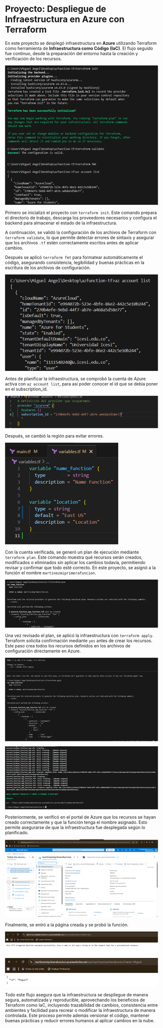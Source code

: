 # Proyecto: Despliegue de Infraestructura en Azure con Terraform

En este proyecto se desplegó infraestructura en **Azure** utilizando Terraform como herramienta de **Infraestructura como Código (IaC)**. El flujo seguido fue continuo, desde la preparación del entorno hasta la creación y verificación de los recursos.

![alt text](image-1.png)

Primero se inicializó el proyecto con `terraform init`. Este comando prepara el directorio de trabajo, descarga los proveedores necesarios y configura el backend para almacenar el estado de la infraestructura.  

A continuación, se validó la configuración de los archivos de Terraform con `terraform validate`, lo que permite detectar errores de sintaxis y asegurar que los archivos `.tf` estén correctamente escritos antes de aplicar cambios.  

Después se aplicó `terraform fmt` para formatear automáticamente el código, asegurando consistencia, legibilidad y buenas prácticas en la escritura de los archivos de configuración.  

![alt text](image-2.png)

Antes de planificar la infraestructura, se comprobó la cuenta de Azure activa con `az account list`, para asi poder conocer el id que se debía poner en el subscription_id.

![alt text](image-3.png)

Después, se cambió la región para evitar errores.

![alt text](image-4.png)

Con la cuenta verificada, se generó un plan de ejecución mediante `terraform plan`. Este comando muestra qué recursos serán creados, modificados o eliminados sin aplicar los cambios todavía, permitiendo revisar y confirmar que todo esté correcto. En este proyecto, se asignó a la función el nombre `martinezmiprimerafuncion`.  

![alt text](image-5.png)

Una vez revisado el plan, se aplicó la infraestructura con `terraform apply`. Terraform solicita confirmación mediante `yes` antes de crear los recursos. Este paso crea todos los recursos definidos en los archivos de configuración directamente en Azure.  

![alt text](image-6.png)

![alt text](image-7.png)

Posteriormente, se verificó en el portal de Azure que los recursos se hayan creado correctamente y que la función tenga el nombre asignado. Esto permite asegurarse de que la infraestructura fue desplegada según lo planificado.  

![alt text](image-8.png)

Finalmente, se entró a la página creada y se probó la función.

![alt text](image-9.png)

![alt text](image-10.png)

Todo este flujo asegura que la infraestructura se despliegue de manera segura, automatizada y reproducible, aprovechando los beneficios de Terraform como IaC, incluyendo trazabilidad de cambios, consistencia entre ambientes y facilidad para recrear o modificar la infraestructura de manera controlada. Este proceso permite además versionar el código, mantener buenas prácticas y reducir errores humanos al aplicar cambios en la nube.
